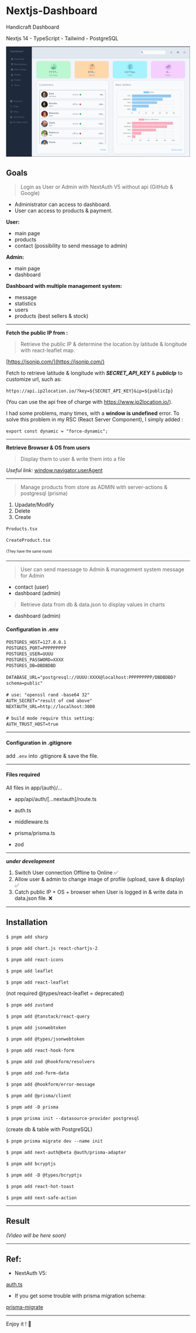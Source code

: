 # Nextjs-Dashboard

Handicraft Dashboard

Nextjs 14 - TypeScript - Tailwind - PostgreSQL

![Dashboard Img](https://github.com/TLRKiliann/Nextjs-Dashboard/blob/master/my-app/public/assets/images/bg/wallpaper.png)

## Goals

> Login as User or Admin with NextAuth V5 without api (GitHub & Google)

- Administrator can access to dashboard.
- User can access to products & payment.

**User:**
- main page
- products
- contact (possibility to send message to admin)

**Admin:**
- main page
- dashboard 

**Dashboard with multiple management system:** 
- message
- statistics
- users
- products (best sellers & stock)

---

**Fetch the public IP from :**

> Retrieve the public IP & determine the location by latitude & longitude with react-leaflet map.

[https://jsonip.com/](https://jsonip.com/)

Fetch to retrieve latitude & longitude with ***SECRET_API_KEY*** & ***publicIp*** to customize url, such as:

`https://api.ip2location.io/?key=${SECRET_API_KEY}&ip=${publicIp}`

(You can use the api free of charge with https://www.ip2location.io/).

I had some problems, many times, with a **window is undefined** error. To solve this problem in my RSC (React Server Component), I simply added :

`export const dynamic = "force-dynamic";`

---

**Retrieve Browser & OS from users**

> Display them to user & write them into a file

*Useful link:* [window.navigator.userAgent](https://developer.mozilla.org/en-US/docs/Web/API/Navigator/userAgent)

---

> Manage products from store as ADMIN with server-actions & postgresql (prisma)

1. Upadate/Modify
2. Delete
3. Create

`Products.tsx`

`CreateProduct.tsx`

<sub><sup>(They have the same route)</sup></sub>

---

> User can send maessage to Admin & management system message for Admin

- contact (user)
- dashboard (admin)

> Retrieve data from db & data.json to display values in charts

- dashboard (admin)

#### Configuration in .env

```
POSTGRES_HOST=127.0.0.1
POSTGRES_PORT=PPPPPPPPP
POSTGRES_USER=UUUU
POSTGRES_PASSWORD=XXXX
POSTGRES_DB=DBDBDBD

DATABASE_URL="postgresql://UUUU:XXXX@localhost:PPPPPPPPP/DBDBDBD?schema=public"

# use: "openssl rand -base64 32"
AUTH_SECRET="result of cmd above"
NEXTAUTH_URL=http://localhost:3000

# build mode require this setting:
AUTH_TRUST_HOST=true
```

---

#### Configuration in .gitignore

add `.env` into .gitignore & save the file.

---

#### Files required

All files in app/(auth)/...

- app/api/auth/[...nextauth]/route.ts

- auth.ts

- middleware.ts

- prisma/prisma.ts

- zod

---

***under development***

1. Switch User connection Offline to Online ✅
2. Allow user & admin to change image of profile (upload, save & display) ✅
3. Catch public IP + OS + browser when User is logged in &
write data in data.json file. ❌

---

## Installation

`$ pnpm add sharp`

`$ pnpm add chart.js react-chartjs-2`

`$ pnpm add react-icons`

`$ pnpm add leaflet`

`$ pnpm add react-leaflet`

(not required @types/react-leaflet = deprecated)

`$ pnpm add zustand`

`$ pnpm add @tanstack/react-query`

`$ pnpm add jsonwebtoken`

`$ pnpm add @types/jsonwebtoken`

`$ pnpm add react-hook-form`

`$ pnpm add zod @hookform/resolvers`

`$ pnpm add zod-form-data`

`$ pnpm add @hookform/error-message`

`$ pnpm add @prisma/client`

`$ pnpm add -D prisma`

`$ pnpm prisma init --datasource-provider postgresql`

(create db & table with PostgreSQL)

`$ pnpm prisma migrate dev --name init`

`$ pnpm add next-auth@beta @auth/prisma-adapter`

`$ pnpm add bcryptjs`

`$ pnpm add -D @types/bcryptjs`

`$ pnpm add react-hot-toast`

`$ pnpm add next-safe-action`

---

## Result

*(Video will be here soon)*

<!-- [<img src="https://img.youtube.com/vi/<VIDEO_ID>/hqdefault.jpg" width="600" height="300"
/>](https://www.youtube.com/embed/<VIDEO_ID>)

[![Watch the video](https://img.youtube.com/vi/<VIDEO_ID>/hqdefault.jpg)](https://www.youtube.com/embed/<VIDEO_ID>)

[<img src="https://img.youtube.com/vi/<VIDEO_ID>/hqdefault.jpg" width="600" height="300"
/>](https://www.youtube.com/embed/<VIDEO_ID>) -->

---

## Ref:

- NextAuth V5:

[auth.ts](https://authjs.dev/getting-started/migrating-to-v5)

- If you get some trouble with prisma migration schema:

[prisma-migrate](https://www.prisma.io/docs/orm/prisma-migrate/workflows/data-migration)


---

Enjoy it ! :koala: